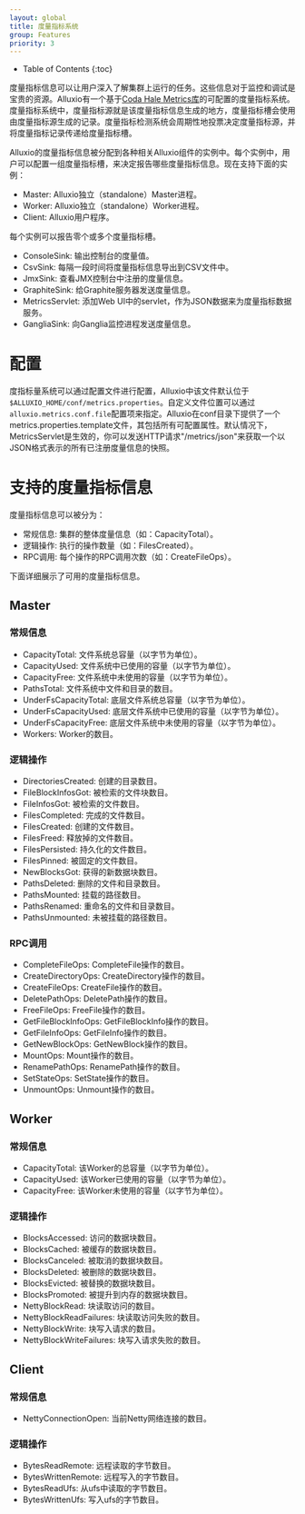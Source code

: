 ```yaml
---
layout: global
title: 度量指标系统
group: Features
priority: 3
---
```


* Table of Contents
{:toc}

度量指标信息可以让用户深入了解集群上运行的任务。这些信息对于监控和调试是宝贵的资源。Alluxio有一个基于[Coda Hale Metrics库](https://github.com/dropwizard/metrics)的可配置的度量指标系统。度量指标系统中，度量指标源就是该度量指标信息生成的地方，度量指标槽会使用由度量指标源生成的记录。度量指标检测系统会周期性地投票决定度量指标源，并将度量指标记录传递给度量指标槽。

Alluxio的度量指标信息被分配到各种相关Alluxio组件的实例中。每个实例中，用户可以配置一组度量指标槽，来决定报告哪些度量指标信息。现在支持下面的实例：

* Master: Alluxio独立（standalone）Master进程。
* Worker: Alluxio独立（standalone）Worker进程。
* Client: Alluxio用户程序。

每个实例可以报告零个或多个度量指标槽。

* ConsoleSink: 输出控制台的度量值。
* CsvSink: 每隔一段时间将度量指标信息导出到CSV文件中。
* JmxSink: 查看JMX控制台中注册的度量信息。
* GraphiteSink: 给Graphite服务器发送度量信息。
* MetricsServlet: 添加Web UI中的servlet，作为JSON数据来为度量指标数据服务。
* GangliaSink: 向Ganglia监控进程发送度量信息。

# 配置
度指标量系统可以通过配置文件进行配置，Alluxio中该文件默认位于`$ALLUXIO_HOME/conf/metrics.properties`。自定义文件位置可以通过`alluxio.metrics.conf.file`配置项来指定。Alluxio在conf目录下提供了一个metrics.properties.template文件，其包括所有可配置属性。默认情况下，MetricsServlet是生效的，你可以发送HTTP请求"/metrics/json"来获取一个以JSON格式表示的所有已注册度量信息的快照。

# 支持的度量指标信息

度量指标信息可以被分为：

* 常规信息: 集群的整体度量信息（如：CapacityTotal）。
* 逻辑操作: 执行的操作数量（如：FilesCreated）。
* RPC调用: 每个操作的RPC调用次数（如：CreateFileOps）。

下面详细展示了可用的度量指标信息。

## Master

### 常规信息

* CapacityTotal: 文件系统总容量（以字节为单位）。
* CapacityUsed: 文件系统中已使用的容量（以字节为单位）。
* CapacityFree: 文件系统中未使用的容量（以字节为单位）。
* PathsTotal: 文件系统中文件和目录的数目。
* UnderFsCapacityTotal: 底层文件系统总容量（以字节为单位）。
* UnderFsCapacityUsed: 底层文件系统中已使用的容量（以字节为单位）。
* UnderFsCapacityFree: 底层文件系统中未使用的容量（以字节为单位）。
* Workers: Worker的数目。

### 逻辑操作

* DirectoriesCreated: 创建的目录数目。
* FileBlockInfosGot: 被检索的文件块数目。
* FileInfosGot: 被检索的文件数目。
* FilesCompleted: 完成的文件数目。
* FilesCreated: 创建的文件数目。
* FilesFreed: 释放掉的文件数目。
* FilesPersisted: 持久化的文件数目。
* FilesPinned: 被固定的文件数目。
* NewBlocksGot: 获得的新数据块数目。
* PathsDeleted: 删除的文件和目录数目。
* PathsMounted: 挂载的路径数目。
* PathsRenamed: 重命名的文件和目录数目。
* PathsUnmounted: 未被挂载的路径数目。

### RPC调用

* CompleteFileOps: CompleteFile操作的数目。
* CreateDirectoryOps: CreateDirectory操作的数目。
* CreateFileOps: CreateFile操作的数目。
* DeletePathOps: DeletePath操作的数目。
* FreeFileOps: FreeFile操作的数目。
* GetFileBlockInfoOps: GetFileBlockInfo操作的数目。
* GetFileInfoOps: GetFileInfo操作的数目。
* GetNewBlockOps: GetNewBlock操作的数目。
* MountOps: Mount操作的数目。
* RenamePathOps: RenamePath操作的数目。
* SetStateOps: SetState操作的数目。
* UnmountOps: Unmount操作的数目。

## Worker

### 常规信息

* CapacityTotal: 该Worker的总容量（以字节为单位）。
* CapacityUsed: 该Worker已使用的容量（以字节为单位）。
* CapacityFree: 该Worker未使用的容量（以字节为单位）。

### 逻辑操作

* BlocksAccessed: 访问的数据块数目。
* BlocksCached: 被缓存的数据块数目。
* BlocksCanceled: 被取消的数据块数目。
* BlocksDeleted: 被删除的数据块数目。
* BlocksEvicted: 被替换的数据块数目。
* BlocksPromoted: 被提升到内存的数据块数目。
* NettyBlockRead: 块读取访问的数目。
* NettyBlockReadFailures: 块读取访问失败的数目。
* NettyBlockWrite: 块写入请求的数目。
* NettyBlockWriteFailures: 块写入请求失败的数目。

## Client

### 常规信息

* NettyConnectionOpen: 当前Netty网络连接的数目。

### 逻辑操作

* BytesReadRemote: 远程读取的字节数目。
* BytesWrittenRemote: 远程写入的字节数目。
* BytesReadUfs: 从ufs中读取的字节数目。
* BytesWrittenUfs: 写入ufs的字节数目。

